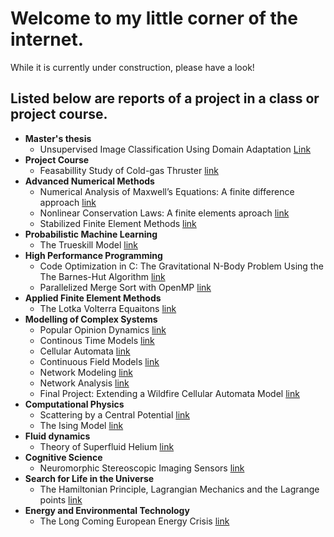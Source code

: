# Welcome to my little corner of the internet.
While it is currently under construction, please have a look!

## Listed below are reports of a project in a class or project course.
* **Master's thesis**
  - Unsupervised Image Classification Using Domain Adaptation [Link](http://uu.diva-portal.org/smash/get/diva2:1695200/FULLTEXT01.pdf)
* **Project Course**
  - Feasabillity Study of Cold-gas Thruster [link](project_papers/Gom_Space_project.pdf)
* **Advanced Numerical Methods**
  - Numerical Analysis of Maxwell’s Equations: A finite difference approach [link](project_papers/anm_fd.pdf)
  - Nonlinear Conservation Laws: A finite elements aproach [link](project_papers/anm_fe.pdf.pdf)
  - Stabilized Finite Element Methods [link](project_papers/anm_stab_fem.pdf)
* **Probabilistic Machine Learning**
  - The Trueskill Model [link](project_papers/APML_mini_project.pdf)
* **High Performance Programming**
  - Code Optimization in C:
The Gravitational N-Body Problem Using the The Barnes-Hut Algorithm [link](project_papers/High_Performance_Programming_1TD062___Assignments.pdf)
  - Parallelized Merge Sort with OpenMP [link](project_papers/hpp_indv_project.pdf)
* **Applied Finite Element Methods**
  - The Lotka Volterra Equaitons [link](project_papers/Applied_Finite_Element_Methods_1TD056___Project.pdf)
* **Modelling of Complex Systems**
  - Popular Opinion Dynamics [link](project_papers/mcs_assignment_1_discrete_models.pdf)
  - Continous Time Models [link](project_papers/mcs_assignment_2_cont_time_models.pdf)
  - Cellular Automata [link](project_papers/mcs_assignment_3_cellular_automata.pdf)
  - Continuous Field Models [link](project_papers/mcs_assignment_4_cont_field_models.pdf)
  - Network Modeling [link](project_papers/mcs_assignment_5_Network_Modeling.pdf)
  - Network Analysis [link](project_papers/mcs_assignment_6_Network_Analysis.pdf)
  - Final Project: Extending a Wildfire Cellular Automata Model [link](project_papers/MCS_final_project.pdf)
* **Computational Physics**
  - Scattering by a Central Potential [link](project_papers/Computational_Physics___Final_project.pdf)
  - The Ising Model [link](project_papers/Computational_Physics___Final_project_34.pdf)
* **Fluid dynamics**
  - Theory of Superfluid Helium [link](project_papers/Aiken_Taziny_Bjervig.pdf)
* **Cognitive Science**
  - Neuromorphic Stereoscopic Imaging Sensors [link](project_papers/Cognitive_Science_CSCI_3702___Neuromorphic_Stereoscopic_Imaging_Sensors.pdf.pdf)
* **Search for Life in the Universe**
  - The Hamiltonian Principle, Lagrangian Mechanics and the Lagrange points [link](project_papers/Search_for_Life_in_the_Universe_ASTR2040___Hamiltonian_and_Lagrangian_Mechanics_and_the_Lagrange_Points.pdf)
* **Energy and Environmental Technology**
  - The Long Coming European Energy Crisis [link](project_papers/Energy_and_Environmental_Technology_1TE623_Paper.pdf)


